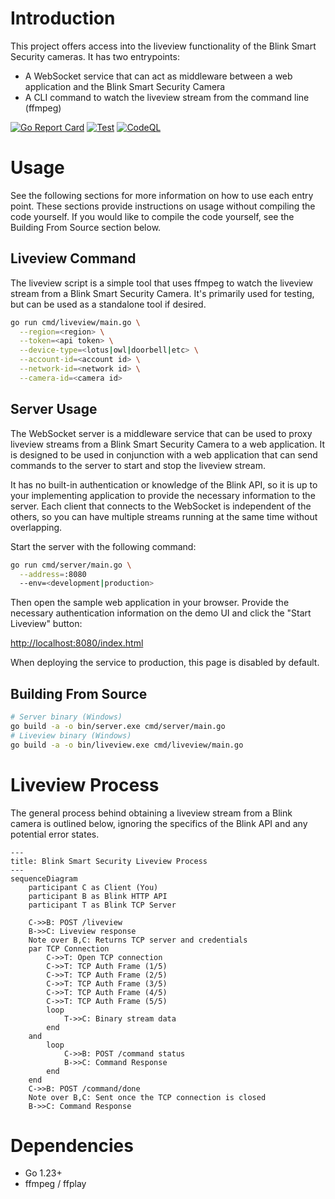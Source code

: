 # Introduction

This project offers access into the liveview functionality of the Blink Smart
Security cameras. It has two entrypoints:

- A WebSocket service that can act as middleware between a web application and
the Blink Smart Security Camera
- A CLI command to watch the liveview stream from the command line (ffmpeg)

[![Go Report Card](https://goreportcard.com/badge/github.com/amattu2/blink-liveview-middleware)](https://goreportcard.com/report/github.com/amattu2/blink-liveview-middleware)
[![Test](https://github.com/amattu2/blink-liveview-middleware/actions/workflows/test.yml/badge.svg)](https://github.com/amattu2/blink-liveview-middleware/actions/workflows/test.yml)
[![CodeQL](https://github.com/amattu2/blink-liveview-middleware/actions/workflows/codeql.yml/badge.svg)](https://github.com/amattu2/blink-liveview-middleware/actions/workflows/codeql.yml)

# Usage

See the following sections for more information on how to use each entry point.
These sections provide instructions on usage without compiling the code yourself.
If you would like to compile the code yourself, see the
Building From Source section below.

## Liveview Command

The liveview script is a simple tool that uses ffmpeg to watch the
liveview stream from a Blink Smart Security Camera. It's primarily used for testing,
but can be used as a standalone tool if desired.

```bash
go run cmd/liveview/main.go \
  --region=<region> \
  --token=<api token> \
  --device-type=<lotus|owl|doorbell|etc> \
  --account-id=<account id> \
  --network-id=<network id> \
  --camera-id=<camera id>
```

## Server Usage

The WebSocket server is a middleware service that can be used to proxy
liveview streams from a Blink Smart Security Camera to a web application. It
is designed to be used in conjunction with a web application that can send
commands to the server to start and stop the liveview stream.

It has no built-in authentication or knowledge of the Blink API, so it is up to
your implementing application to provide the necessary information to the server.
Each client that connects to the WebSocket is independent of the others, so
you can have multiple streams running at the same time without overlapping.

Start the server with the following command:

```bash
go run cmd/server/main.go \
  --address=:8080
  --env=<development|production>
```

Then open the sample web application in your browser. Provide the necessary
authentication information on the demo UI and click the "Start Liveview" button:

<http://localhost:8080/index.html>

When deploying the service to production, this page is disabled by default.

## Building From Source

```bash
# Server binary (Windows)
go build -a -o bin/server.exe cmd/server/main.go
# Liveview binary (Windows)
go build -a -o bin/liveview.exe cmd/liveview/main.go
```

# Liveview Process

The general process behind obtaining a liveview stream from a Blink camera is
outlined below, ignoring the specifics of the Blink API and any potential error states.

```mermaid
---
title: Blink Smart Security Liveview Process
---
sequenceDiagram
    participant C as Client (You)
    participant B as Blink HTTP API
    participant T as Blink TCP Server

    C->>B: POST /liveview
    B->>C: Liveview response 
    Note over B,C: Returns TCP server and credentials
    par TCP Connection
        C->>T: Open TCP connection
        C->>T: TCP Auth Frame (1/5)
        C->>T: TCP Auth Frame (2/5)
        C->>T: TCP Auth Frame (3/5)
        C->>T: TCP Auth Frame (4/5)
        C->>T: TCP Auth Frame (5/5)
        loop
            T->>C: Binary stream data
        end
    and
        loop
            C->>B: POST /command status
            B->>C: Command Response
        end
    end
    C->>B: POST /command/done
    Note over B,C: Sent once the TCP connection is closed
    B->>C: Command Response
```

# Dependencies

- Go 1.23+
- ffmpeg / ffplay
